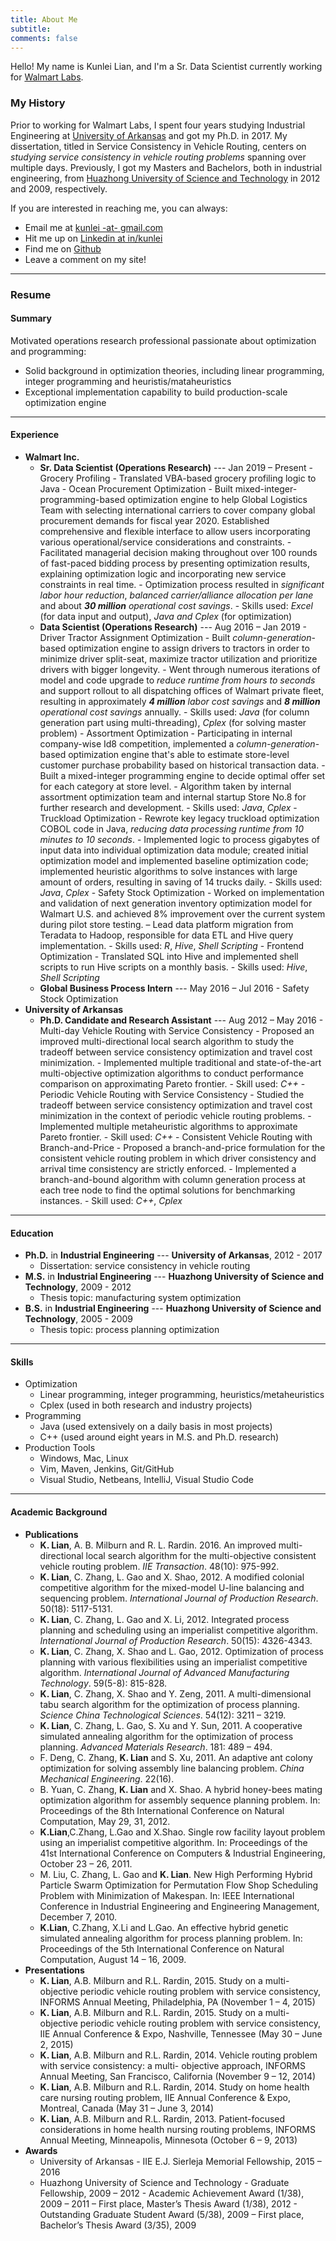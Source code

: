 ```yaml
---
title: About Me
subtitle: 
comments: false
---
```


Hello! My name is Kunlei Lian, and I'm a Sr. Data Scientist currently working for [Walmart Labs](https://www.walmartlabs.com/).


### My History

Prior to working for Walmart Labs, I spent four years studying Industrial Engineering at [University of Arkansas](https://www.uark.edu) and got my Ph.D. in 2017.
My dissertation, titled in Service Consistency in Vehicle Routing, centers on *studying service consistency in vehicle routing problems* spanning over multiple days. Previously, I got my Masters and Bachelors, both in industrial engineering, from [Huazhong University of Science and Technology](https://www.hust.edu.cn) in 2012 and 2009, respectively.


If you are interested in reaching me, you can always:

* Email me at [kunlei -at- gmail.com](mailto:kunlei1987@gmail.com)
* Hit me up on [Linkedin at in/kunlei](https://www.linkedin.com/in/kunlei-lian/)
* Find me on [Github](https://github.com/kunlei/)
* Leave a comment on my site!


---

### Resume

#### Summary
Motivated operations research professional passionate about optimization and programming:

* Solid background in optimization theories, including linear programming, integer programming and heuristis/mataheuristics
* Exceptional implementation capability to build production-scale optimization engine


---
#### Experience
* **Walmart Inc.**
  + **Sr. Data Scientist (Operations Research)** --- Jan 2019 – Present
        - Grocery Profiling
          - Translated VBA-based grocery profiling logic to Java
        - Ocean Procurement Optimization
          - Built mixed-integer-programming-based optimization engine to help Global Logistics Team with selecting international carriers to cover company global procurement demands for fiscal year 2020. Established comprehensive and flexible interface to allow users incorporating various operational/service considerations and constraints.
          - Facilitated managerial decision making throughout over 100 rounds of fast-paced bidding process by presenting optimization results, explaining optimization logic and incorporating new service constraints in real time.
          - Optimization process resulted in *significant labor hour reduction*, *balanced carrier/alliance allocation per lane* and about **_30 million_** *operational cost savings*. 
          - Skills used: *Excel* (for data input and output), *Java and Cplex* (for optimization)
  + **Data Scientist (Operations Research)** --- Aug 2016 – Jan 2019
        - Driver Tractor Assignment Optimization
          - Built *column-generation*-based optimization engine to assign drivers to tractors in order to minimize driver split-seat, maximize tractor utilization and prioritize drivers with bigger longevity.
          - Went through numerous iterations of model and code upgrade to *reduce runtime from hours to seconds* and support rollout to all dispatching offices of Walmart private fleet, resulting in approximately **_4 million_** *labor cost savings* and **_8 million_** *operational cost savings* annually.
          - Skills used: *Java* (for column generation part using multi-threading), *Cplex* (for solving master problem)
        - Assortment Optimization
          - Participating in internal company-wise Id8 competition, implemented a *column-generation*-based optimization engine that's able to estimate store-level customer purchase probability based on historical transaction data. 
          - Built a mixed-integer programming engine to decide optimal offer set for each category at store level.
          - Algorithm taken by internal assortment optimization team and internal startup Store No.8 for further research and development.
          - Skills used: *Java*, *Cplex*
        - Truckload Optimization
          - Rewrote key legacy truckload optimization COBOL code in Java, *reducing data processing runtime from 10 minutes to 10 seconds*.
          - Implemented logic to process gigabytes of input data into individual optimization data module; created initial optimization model and implemented baseline optimization code; implemented heuristic algorithms to solve instances with large amount of orders, resulting in saving of 14 trucks daily.
          - Skills used:  *Java*, *Cplex*
        - Safety Stock Optimization
          - Worked on implementation and validation of next generation inventory optimization model for Walmart U.S. and achieved 8% improvement over the current system during pilot store testing.
          – Lead data platform migration from Teradata to Hadoop, responsible for data ETL and Hive query implementation.
          - Skills used: *R*, *Hive*, *Shell Scripting*
        - Frontend Optimization
          - Translated SQL into Hive and implemented shell scripts to run Hive scripts on a monthly basis.
          - Skills used: *Hive*, *Shell Scripting*
  + **Global Business Process Intern** --- May 2016 – Jul 2016
        - Safety Stock Optimization
* **University of Arkansas**
  + **Ph.D. Candidate and Research Assistant** --- Aug 2012 – May 2016
        - Multi-day Vehicle Routing with Service Consistency
          - Proposed an improved multi-directional local search algorithm to study the tradeoff between service consistency optimization and travel cost minimization.
          - Implemented multiple traditional and state-of-the-art multi-objective optimization algorithms to conduct performance comparison on approximating Pareto frontier.
          - Skill used: *C++*
        - Periodic Vehicle Routing with Service Consistency
          - Studied the tradeoff between service consistency optimization and travel cost minimization in the context of periodic vehicle routing problems.
          - Implemented multiple metaheuristic algorithms to approximate Pareto frontier.
          - Skill used: *C++*
        - Consistent Vehicle Routing with Branch-and-Price
          - Proposed a branch-and-price formulation for the consistent vehicle routing problem in which driver consistency and arrival time consistency are strictly enforced.
          - Implemented a branch-and-bound algorithm with column generation process at each tree node to find the optimal solutions for benchmarking instances.
          - Skill used: *C++*, *Cplex*

---
#### Education
* **Ph.D.** in **Industrial Engineering** --- **University of Arkansas**, 2012 - 2017
  - Dissertation: service consistency in vehicle routing
* **M.S.** in **Industrial Engineering** --- **Huazhong University of Science and Technology**, 2009 - 2012
  - Thesis topic: manufacturing system optimization
* **B.S.** in **Industrial Engineering** --- **Huazhong University of Science and Technology**, 2005 - 2009
  - Thesis topic: process planning optimization


---
#### Skills
* Optimization
  - Linear programming, integer programming, heuristics/metaheuristics
  - Cplex (used in both research and industry projects)
* Programming
  - Java (used extensively on a daily basis in most projects)
  - C++ (used around eight years in M.S. and Ph.D. research)
* Production Tools
  - Windows, Mac, Linux
  - Vim, Maven, Jenkins, Git/GitHub
  - Visual Studio, Netbeans, IntelliJ, Visual Studio Code

---
#### Academic Background
* **Publications**
  - **K. Lian**, A. B. Milburn and R. L. Rardin. 2016. An improved multi-directional local search algorithm for the multi-objective consistent vehicle routing problem. *IIE Transaction*. 48(10): 975-992.
  - **K. Lian**, C. Zhang, L. Gao and X. Shao, 2012. A modified colonial competitive algorithm for the mixed-model U-line balancing and sequencing problem. *International Journal of Production Research*. 50(18): 5117-5131.
  - **K. Lian**, C. Zhang, L. Gao and X. Li, 2012. Integrated process planning and scheduling using an imperialist competitive algorithm. *International Journal of Production Research*. 50(15): 4326-4343.
  - **K. Lian**, C. Zhang, X. Shao and L. Gao, 2012. Optimization of process planning with various flexibilities using an imperialist competitive algorithm. *International Journal of Advanced Manufacturing Technology*. 59(5-8): 815-828.
  - **K. Lian**, C. Zhang, X. Shao and Y. Zeng, 2011. A multi-dimensional tabu search algorithm for the optimization of process planning. *Science China Technological Sciences*. 54(12): 3211 – 3219.
  - **K. Lian**, C. Zhang, L. Gao, S. Xu and Y. Sun, 2011. A cooperative simulated annealing algorithm for the optimization of process planning. *Advanced Materials Research*. 181: 489 – 494.
  - F. Deng, C. Zhang, **K. Lian** and S. Xu, 2011. An adaptive ant colony optimization for solving assembly line balancing problem. *China Mechanical Engineering*. 22(16).
  - B. Yuan, C. Zhang, **K. Lian** and X. Shao. A hybrid honey-bees mating optimization algorithm for assembly sequence planning problem. In: Proceedings of the 8th International Conference on Natural Computation, May 29, 31, 2012.
  - **K.Lian**,C.Zhang, L.Gao and X.Shao. Single row facility layout problem using an imperialist competitive algorithm. In: Proceedings of the 41st International Conference on Computers & Industrial Engineering, October 23 – 26, 2011.
  - M. Liu, C. Zhang, L. Gao and **K. Lian**. New High Performing Hybrid Particle Swarm Optimization for Permutation Flow Shop Scheduling Problem with Minimization of Makespan. In: IEEE International Conference in Industrial Engineering and Engineering Management, December 7, 2010.
  - **K.Lian**, C.Zhang, X.Li and L.Gao. An effective hybrid genetic simulated annealing algorithm for process planning problem. In: Proceedings of the 5th International Conference on Natural Computation, August 14 – 16, 2009.
* **Presentations**
  - **K. Lian**, A.B. Milburn and R.L. Rardin, 2015. Study on a multi-objective periodic vehicle routing problem with service consistency, INFORMS Annual Meeting, Philadelphia, PA (November 1 – 4, 2015)
  - **K. Lian**, A.B. Milburn and R.L. Rardin, 2015. Study on a multi-objective periodic vehicle routing problem with service consistency, IIE Annual Conference & Expo, Nashville, Tennessee (May 30 – June 2, 2015)
  - **K. Lian**, A.B. Milburn and R.L. Rardin, 2014. Vehicle routing problem with service consistency: a multi- objective approach, INFORMS Annual Meeting, San Francisco, California (November 9 – 12, 2014)
  - **K. Lian**, A.B. Milburn and R.L. Rardin, 2014. Study on home health care nursing routing problem, IIE Annual Conference & Expo, Montreal, Canada (May 31 – June 3, 2014)
  - **K. Lian**, A.B. Milburn and R.L. Rardin, 2013. Patient-focused considerations in home health nursing routing problems, INFORMS Annual Meeting, Minneapolis, Minnesota (October 6 – 9, 2013)
* **Awards**
  - University of Arkansas
        - IIE E.J. Sierleja Memorial Fellowship, 2015 – 2016
  - Huazhong University of Science and Technology
        - Graduate Fellowship, 2009 – 2012
        - Academic Achievement Award (1/38), 2009 – 2011 – First place, Master’s Thesis Award (1/38), 2012
        - Outstanding Graduate Student Award (5/38), 2009 – First place, Bachelor’s Thesis Award (3/35), 2009